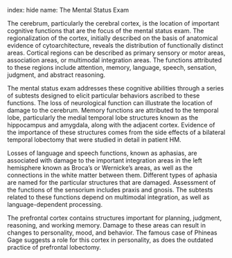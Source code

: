 index: hide
name: The Mental Status Exam

The cerebrum, particularly the cerebral cortex, is the location of important cognitive functions that are the focus of the mental status exam. The regionalization of the cortex, initially described on the basis of anatomical evidence of cytoarchitecture, reveals the distribution of functionally distinct areas. Cortical regions can be described as primary sensory or motor areas, association areas, or multimodal integration areas. The functions attributed to these regions include attention, memory, language, speech, sensation, judgment, and abstract reasoning.

The mental status exam addresses these cognitive abilities through a series of subtests designed to elicit particular behaviors ascribed to these functions. The loss of neurological function can illustrate the location of damage to the cerebrum. Memory functions are attributed to the temporal lobe, particularly the medial temporal lobe structures known as the hippocampus and amygdala, along with the adjacent cortex. Evidence of the importance of these structures comes from the side effects of a bilateral temporal lobectomy that were studied in detail in patient HM.

Losses of language and speech functions, known as aphasias, are associated with damage to the important integration areas in the left hemisphere known as Broca’s or Wernicke’s areas, as well as the connections in the white matter between them. Different types of aphasia are named for the particular structures that are damaged. Assessment of the functions of the sensorium includes praxis and gnosis. The subtests related to these functions depend on multimodal integration, as well as language-dependent processing.

The prefrontal cortex contains structures important for planning, judgment, reasoning, and working memory. Damage to these areas can result in changes to personality, mood, and behavior. The famous case of Phineas Gage suggests a role for this cortex in personality, as does the outdated practice of prefrontal lobectomy.
